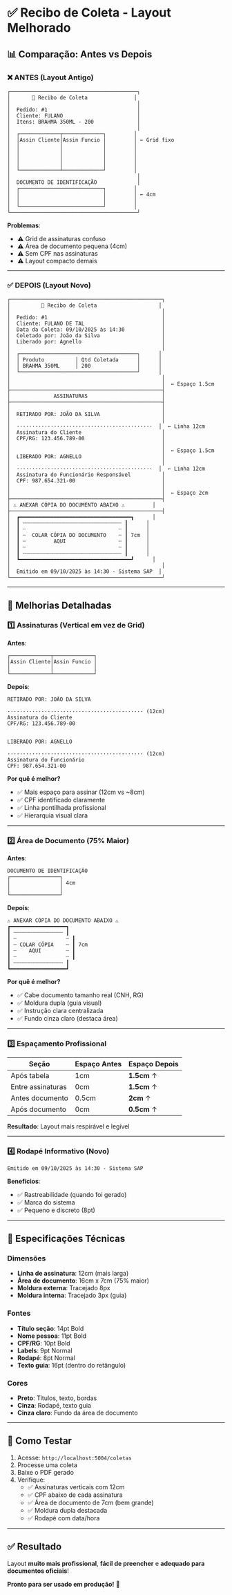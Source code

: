 # ✅ Recibo de Coleta - Layout Melhorado

## 📊 Comparação: Antes vs Depois

### ❌ **ANTES (Layout Antigo)**

```
┌─────────────────────────────────────────┐
│       📄 Recibo de Coleta               │
│                                         │
│  Pedido: #1                             │
│  Cliente: FULANO                        │
│  Itens: BRAHMA 350ML - 200              │
│                                         │
│  ┌─────────────┬─────────────┐         │
│  │Assin Cliente│Assin Funcio │         │ ← Grid fixo
│  │             │             │         │
│  │             │             │         │
│  │             │             │         │
│  │             │             │         │
│  └─────────────┴─────────────┘         │
│                                         │
│  DOCUMENTO DE IDENTIFICAÇÃO             │
│  ┌───────────────────────────┐         │
│  │                           │         │ ← 4cm
│  │                           │         │
│  └───────────────────────────┘         │
└─────────────────────────────────────────┘
```

**Problemas**:
- ⚠️ Grid de assinaturas confuso
- ⚠️ Área de documento pequena (4cm)
- ⚠️ Sem CPF nas assinaturas
- ⚠️ Layout compacto demais

---

### ✅ **DEPOIS (Layout Novo)**

```
┌─────────────────────────────────────────────────┐
│          📄 Recibo de Coleta                    │
│                                                 │
│  Pedido: #1                                     │
│  Cliente: FULANO DE TAL                         │
│  Data da Coleta: 09/10/2025 às 14:30            │
│  Coletado por: João da Silva                    │
│  Liberado por: Agnello                          │
│                                                 │
│  ┌──────────────────────────────────────┐      │
│  │ Produto          │ Qtd Coletada      │      │
│  │ BRAHMA 350ML     │ 200               │      │
│  └──────────────────────────────────────┘      │
│                                                 │
│                                                 │  ← Espaço 1.5cm
├─────────────────────────────────────────────────┤
│              ASSINATURAS                        │
├─────────────────────────────────────────────────┤
│                                                 │
│  RETIRADO POR: JOÃO DA SILVA                    │
│                                                 │
│  ············································  │  ← Linha 12cm
│  Assinatura do Cliente                          │
│  CPF/RG: 123.456.789-00                         │
│                                                 │
│                                                 │  ← Espaço 1.5cm
│  LIBERADO POR: AGNELLO                          │
│                                                 │
│  ············································  │  ← Linha 12cm
│  Assinatura do Funcionário Responsável          │
│  CPF: 987.654.321-00                            │
│                                                 │
│                                                 │  ← Espaço 2cm
├─────────────────────────────────────────────────┤
│ ⚠️ ANEXAR CÓPIA DO DOCUMENTO ABAIXO ⚠️         │
├─────────────────────────────────────────────────┤
│  ┏━━━━━━━━━━━━━━━━━━━━━━━━━━━━━━━━━━━━┓      │
│  ┃ ┄┄┄┄┄┄┄┄┄┄┄┄┄┄┄┄┄┄┄┄┄┄┄┄┄┄┄┄┄┄┄┄ ┃      │
│  ┃ ┄                              ┄ ┃      │
│  ┃ ┄  COLAR CÓPIA DO DOCUMENTO    ┄ ┃ 7cm  │
│  ┃ ┄         AQUI                 ┄ ┃      │
│  ┃ ┄                              ┄ ┃      │
│  ┃ ┄┄┄┄┄┄┄┄┄┄┄┄┄┄┄┄┄┄┄┄┄┄┄┄┄┄┄┄┄┄┄┄ ┃      │
│  ┗━━━━━━━━━━━━━━━━━━━━━━━━━━━━━━━━━━━━┛      │
│                                                 │
│  Emitido em 09/10/2025 às 14:30 - Sistema SAP  │
└─────────────────────────────────────────────────┘
```

---

## 🎯 **Melhorias Detalhadas**

### 1️⃣ **Assinaturas (Vertical em vez de Grid)**

**Antes**:
```
┌─────────────┬─────────────┐
│Assin Cliente│Assin Funcio │
│             │             │
└─────────────┴─────────────┘
```

**Depois**:
```
RETIRADO POR: JOÃO DA SILVA

············································ (12cm)
Assinatura do Cliente
CPF/RG: 123.456.789-00


LIBERADO POR: AGNELLO

············································ (12cm)
Assinatura do Funcionário
CPF: 987.654.321-00
```

**Por quê é melhor?**
- ✅ Mais espaço para assinar (12cm vs ~8cm)
- ✅ CPF identificado claramente
- ✅ Linha pontilhada profissional
- ✅ Hierarquia visual clara

---

### 2️⃣ **Área de Documento (75% Maior)**

**Antes**:
```
DOCUMENTO DE IDENTIFICAÇÃO
┌────────────────┐
│                │ 4cm
│                │
└────────────────┘
```

**Depois**:
```
⚠️ ANEXAR CÓPIA DO DOCUMENTO ABAIXO ⚠️
┏━━━━━━━━━━━━━━━━━━┓
┃ ┄┄┄┄┄┄┄┄┄┄┄┄┄┄┄┄ ┃
┃ ┄                ┄ ┃
┃ ┄ COLAR CÓPIA    ┄ ┃ 7cm
┃ ┄    AQUI        ┄ ┃
┃ ┄                ┄ ┃
┃ ┄┄┄┄┄┄┄┄┄┄┄┄┄┄┄┄ ┃
┗━━━━━━━━━━━━━━━━━━┛
```

**Por quê é melhor?**
- ✅ Cabe documento tamanho real (CNH, RG)
- ✅ Moldura dupla (guia visual)
- ✅ Instrução clara centralizada
- ✅ Fundo cinza claro (destaca área)

---

### 3️⃣ **Espaçamento Profissional**

| Seção | Espaço Antes | Espaço Depois |
|-------|--------------|---------------|
| Após tabela | 1cm | **1.5cm** ↑ |
| Entre assinaturas | 0cm | **1.5cm** ↑ |
| Antes documento | 0.5cm | **2cm** ↑ |
| Após documento | 0cm | **0.5cm** ↑ |

**Resultado**: Layout mais respirável e legível

---

### 4️⃣ **Rodapé Informativo (Novo)**

```
Emitido em 09/10/2025 às 14:30 - Sistema SAP
```

**Benefícios**:
- ✅ Rastreabilidade (quando foi gerado)
- ✅ Marca do sistema
- ✅ Pequeno e discreto (8pt)

---

## 📏 **Especificações Técnicas**

### Dimensões
- **Linha de assinatura**: 12cm (mais larga)
- **Área de documento**: 16cm x 7cm (75% maior)
- **Moldura externa**: Tracejado 8px
- **Moldura interna**: Tracejado 3px (guia)

### Fontes
- **Título seção**: 14pt Bold
- **Nome pessoa**: 11pt Bold
- **CPF/RG**: 10pt Bold
- **Labels**: 9pt Normal
- **Rodapé**: 8pt Normal
- **Texto guia**: 16pt (dentro do retângulo)

### Cores
- **Preto**: Títulos, texto, bordas
- **Cinza**: Rodapé, texto guia
- **Cinza claro**: Fundo da área de documento

---

## 🚀 **Como Testar**

1. Acesse: `http://localhost:5004/coletas`
2. Processe uma coleta
3. Baixe o PDF gerado
4. Verifique:
   - ✅ Assinaturas verticais com 12cm
   - ✅ CPF abaixo de cada assinatura
   - ✅ Área de documento de 7cm (bem grande)
   - ✅ Moldura dupla destacada
   - ✅ Rodapé com data/hora

---

## ✅ **Resultado**

Layout **muito mais profissional**, **fácil de preencher** e **adequado para documentos oficiais**!

**Pronto para ser usado em produção!** 🎯

